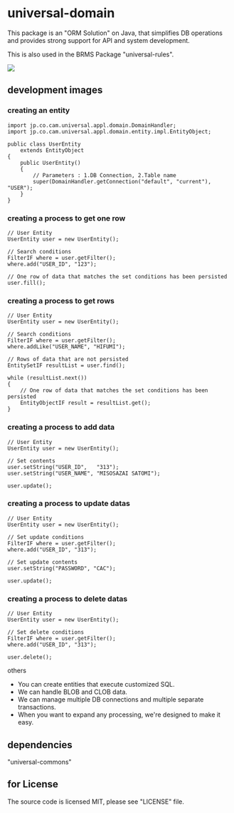 # universal-domain
This package is an "ORM Solution" on Java, that simplifies DB operations  
and provides strong support for API and system development.

This is also used in the BRMS Package "universal-rules".

<img src="https://camo.qiitausercontent.com/00f9cc65cdea735164a23edab49f10a1bf9cb56a/68747470733a2f2f696d672e736869656c64732e696f2f62616467652f2d4a6176612d3030373339362e7376673f6c6f676f3d6a617661267374796c653d666f722d7468652d6261646765">

## development images

### creating an entity
```
import jp.co.cam.universal.appl.domain.DomainHandler;
import jp.co.cam.universal.appl.domain.entity.impl.EntityObject;

public class UserEntity
    extends EntityObject
{
    public UserEntity()
    {
        // Parameters : 1.DB Connection, 2.Table name
        super(DomainHandler.getConnection("default", "current"), "USER");
    }
}
```

### creating a process to get one row
```
// User Entity
UserEntity user = new UserEntity();
			
// Search conditions
FilterIF where = user.getFilter();
where.add("USER_ID", "123");

// One row of data that matches the set conditions has been persisted
user.fill();
```

### creating a process to get rows
```
// User Entity
UserEntity user = new UserEntity();
			
// Search conditions
FilterIF where = user.getFilter();
where.addLike("USER_NAME", "HIFUMI");

// Rows of data that are not persisted
EntitySetIF resultList = user.find();

while (resultList.next())
{
    // One row of data that matches the set conditions has been persisted
    EntityObjectIF result = resultList.get();
}
```

### creating a process to add data
```
// User Entity
UserEntity user = new UserEntity();

// Set contents
user.setString("USER_ID",   "313");
user.setString("USER_NAME", "MISOSAZAI SATOMI");

user.update();
```

### creating a process to update datas
```
// User Entity
UserEntity user = new UserEntity();
			
// Set update conditions
FilterIF where = user.getFilter();
where.add("USER_ID", "313");

// Set update contents
user.setString("PASSWORD", "CAC");

user.update();
```

### creating a process to delete datas
```
// User Entity
UserEntity user = new UserEntity();
			
// Set delete conditions
FilterIF where = user.getFilter();
where.add("USER_ID", "313");

user.delete();
```

others
* You can create entities that execute customized SQL.
* We can handle BLOB and CLOB data.
* We can manage multiple DB connections and multiple separate transactions.
* When you want to expand any processing, we're designed to make it easy.

## dependencies
"universal-commons"

## for License
The source code is licensed MIT, please see "LICENSE" file.
